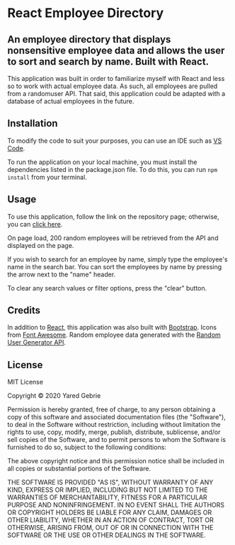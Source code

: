 # React Employee Directory

## An employee directory that displays nonsensitive employee data and allows the user to sort and search by name. Built with React. 

This application was built in order to familiarize myself with React and less so to work with actual employee data. As such, all employees are pulled from a randomuser API. That said, this application could be adapted with a database of actual employees in the future. 

## Installation 

To modify the code to suit your purposes, you can use an IDE such as [VS Code](https://code.visualstudio.com/).

To run the application on your local machine, you must install the dependencies listed in the package.json file. To do this, you can run `npm install` from your terminal. 

## Usage 

To use this application, follow the link on the repository page; otherwise, you can [click here](https://reactappemployeedirectory.herokuapp.com/).

On page load, 200 random employees will be retrieved from the API and displayed on the page. 

If you wish to search for an employee by name, simply type the employee's name in the search bar. You can sort the employees by name by pressing the arrow next to the "name" header. 

To clear any search values or filter options, press the "clear" button. 

## Credits 

In addition to [React](https://reactjs.org/), this application was also built with [Bootstrap](https://getbootstrap.com/). Icons from [Font Awesome](https://fontawesome.com/). Random employee data generated with the [Random User Generator API](https://randomuser.me/). 

## License 

MIT License

Copyright © 2020 Yared Gebrie

Permission is hereby granted, free of charge, to any person obtaining a copy of this software and associated documentation files (the "Software"), to deal in the Software without restriction, including without limitation the rights to use, copy, modify, merge, publish, distribute, sublicense, and/or sell copies of the Software, and to permit persons to whom the Software is furnished to do so, subject to the following conditions:

The above copyright notice and this permission notice shall be included in all copies or substantial portions of the Software.

THE SOFTWARE IS PROVIDED "AS IS", WITHOUT WARRANTY OF ANY KIND, EXPRESS OR IMPLIED, INCLUDING BUT NOT LIMITED TO THE WARRANTIES OF MERCHANTABILITY, FITNESS FOR A PARTICULAR PURPOSE AND NONINFRINGEMENT. IN NO EVENT SHALL THE AUTHORS OR COPYRIGHT HOLDERS BE LIABLE FOR ANY CLAIM, DAMAGES OR OTHER LIABILITY, WHETHER IN AN ACTION OF CONTRACT, TORT OR OTHERWISE, ARISING FROM, OUT OF OR IN CONNECTION WITH THE SOFTWARE OR THE USE OR OTHER DEALINGS IN THE SOFTWARE.


